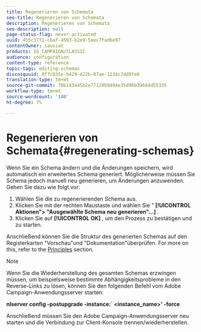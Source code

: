 ```yaml
---
title: Regenerieren von Schemata
seo-title: Regenerieren von Schemata
description: Regenerieren von Schemata
seo-description: null
page-status-flag: never-activated
uuid: 455c37f1-cbaf-4503-b2e9-5eec7fad6e97
contentOwner: sauviat
products: SG_CAMPAIGN/CLASSIC
audience: configuration
content-type: reference
topic-tags: editing-schemas
discoiquuid: 0f7c835e-b429-422b-87ae-1234c7dd8fe6
translation-type: tm+mt
source-git-commit: 70b143445b2e77128b9404e35d96b39694d55335
workflow-type: tm+mt
source-wordcount: '140'
ht-degree: 7%

---
```



# Regenerieren von Schemata{#regenerating-schemas}

Wenn Sie ein Schema ändern und die Änderungen speichern, wird automatisch ein erweitertes Schema generiert. Möglicherweise müssen Sie Schema jedoch manuell neu generieren, um Änderungen anzuwenden. Gehen Sie dazu wie folgt vor:

1. Wählen Sie die zu regenerierenden Schema aus.
1. Klicken Sie mit der rechten Maustaste und wählen Sie &quot; **[!UICONTROL Aktionen&quot;> &quot;Ausgewählte Schema neu generieren&quot;...]** .
1. Klicken Sie auf **[!UICONTROL OK]** , um den Prozess zu bestätigen und zu starten.

Anschließend können Sie die Struktur des generierten Schemas auf den Registerkarten &quot;Vorschau&quot;und &quot;Dokumentation&quot;überprüfen. For more on this, refer to the [Principles](../../configuration/using/data-schemas.md#principles) section.

>[!NOTE]
>
>Wenn Sie die Wiederherstellung des gesamten Schemas erzwingen müssen, um beispielsweise bestimmte Abhängigkeitsprobleme in den Reverse-Links zu lösen, können Sie den folgenden Befehl vom Adobe Campaign-Anwendungsserver starten:
>
>**nlserver config -postupgrade -instance:` &lt;instance_name>&#39; -force**
>
>Anschließend müssen Sie den Adobe Campaign-Anwendungsserver neu starten und die Verbindung zur Client-Konsole trennen/wiederherstellen.
